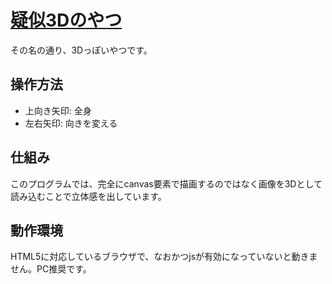 # [疑似3Dのやつ](https://noty2008.github.io/giji3d/)
その名の通り、3Dっぽいやつです。
## 操作方法
* 上向き矢印: 全身
* 左右矢印: 向きを変える
## 仕組み
このプログラムでは、完全にcanvas要素で描画するのではなく画像を3Dとして読み込むことで立体感を出しています。
## 動作環境
HTML5に対応しているブラウザで、なおかつjsが有効になっていないと動きません。PC推奨です。
